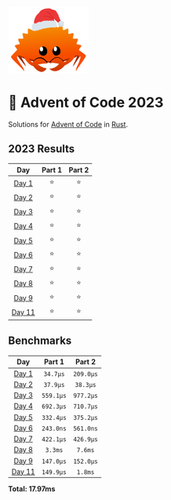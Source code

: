 <img src="./.assets/christmas_ferris.png" width="164">

# 🎄 Advent of Code 2023

Solutions for [Advent of Code](https://adventofcode.com/) in [Rust](https://www.rust-lang.org/).

<!--- advent_readme_stars table --->
## 2023 Results

| Day | Part 1 | Part 2 |
| :---: | :---: | :---: |
| [Day 1](https://adventofcode.com/2023/day/1) | ⭐ | ⭐ |
| [Day 2](https://adventofcode.com/2023/day/2) | ⭐ | ⭐ |
| [Day 3](https://adventofcode.com/2023/day/3) | ⭐ | ⭐ |
| [Day 4](https://adventofcode.com/2023/day/4) | ⭐ | ⭐ |
| [Day 5](https://adventofcode.com/2023/day/5) | ⭐ | ⭐ |
| [Day 6](https://adventofcode.com/2023/day/6) | ⭐ | ⭐ |
| [Day 7](https://adventofcode.com/2023/day/7) | ⭐ | ⭐ |
| [Day 8](https://adventofcode.com/2023/day/8) | ⭐ | ⭐ |
| [Day 9](https://adventofcode.com/2023/day/9) | ⭐ | ⭐ |
| [Day 11](https://adventofcode.com/2023/day/11) | ⭐ | ⭐ |
<!--- advent_readme_stars table --->

<!--- benchmarking table --->
## Benchmarks

| Day | Part 1 | Part 2 |
| :---: | :---: | :---:  |
| [Day 1](./src/bin/01.rs) | `34.7µs` | `209.0µs` |
| [Day 2](./src/bin/02.rs) | `37.9µs` | `38.3µs` |
| [Day 3](./src/bin/03.rs) | `559.1µs` | `977.2µs` |
| [Day 4](./src/bin/04.rs) | `692.3µs` | `710.7µs` |
| [Day 5](./src/bin/05.rs) | `332.4µs` | `375.2µs` |
| [Day 6](./src/bin/06.rs) | `243.0ns` | `561.0ns` |
| [Day 7](./src/bin/07.rs) | `422.1µs` | `426.9µs` |
| [Day 8](./src/bin/08.rs) | `3.3ms` | `7.6ms` |
| [Day 9](./src/bin/09.rs) | `147.0µs` | `152.0µs` |
| [Day 11](./src/bin/11.rs) | `149.9µs` | `1.8ms` |

**Total: 17.97ms**
<!--- benchmarking table --->

